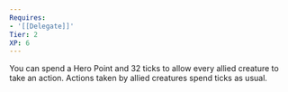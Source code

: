 ```yaml
---
Requires:
- '[[Delegate]]'
Tier: 2
XP: 6
---
```


You can spend a Hero Point and 32 ticks to allow every allied creature to take an action. Actions taken by allied creatures spend ticks as usual.